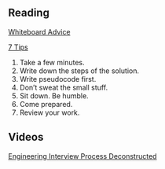 ## Reading

[Whiteboard Advice](https://hackernoon.com/the-best-whiteboard-interview-advice-i-ever-received-3ebbfa72e4a)

[7 Tips](https://blog.usejournal.com/6-tips-to-ace-a-whiteboard-programming-interview-f06c1b378bc6)

1) Take a few minutes.
2) Write down the steps of the solution.
3) Write pseudocode first.
4) Don’t sweat the small stuff.
5) Sit down. Be humble.
6) Come prepared.
7) Review your work.

## Videos
[Engineering Interview Process Deconstructed](https://www.youtube.com/watch?v=KdXAUst8bdo)

